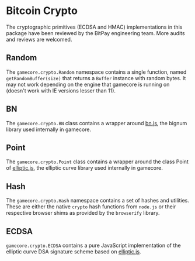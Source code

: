 # Bitcoin Crypto
The cryptographic primitives (ECDSA and HMAC) implementations in this package have been reviewed by the BitPay engineering team. More audits and reviews are welcomed.

## Random
The `gamecore.crypto.Random` namespace contains a single function, named `getRandomBuffer(size)` that returns a `Buffer` instance with random bytes. It may not work depending on the engine that gamecore is running on (doesn't work with IE versions lesser than 11).

## BN
The `gamecore.crypto.BN` class contains a wrapper around [bn.js](https://github.com/indutny/bn.js), the bignum library used internally in gamecore.

## Point
The `gamecore.crypto.Point` class contains a wrapper around the class Point of [elliptic.js](https://github.com/indutny/elliptic), the elliptic curve library used internally in gamecore.

## Hash
The `gamecore.crypto.Hash` namespace contains a set of hashes and utilities. These are either the native `crypto` hash functions from `node.js` or their respective browser shims as provided by the `browserify` library.

## ECDSA
`gamecore.crypto.ECDSA` contains a pure JavaScript implementation of the elliptic curve DSA signature scheme based on [elliptic.js](https://github.com/indutny/elliptic).
